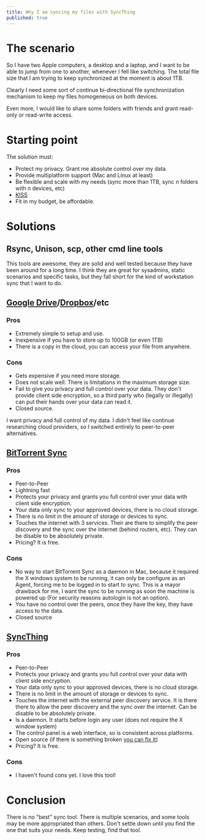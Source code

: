 ```yaml
---
title: Why I am syncing my files with SyncThing
published: true
---
```

# The scenario

So I have two Apple computers, a desktop and a laptop, and I want to be able to jump from one to another, whenever I fell like switching. The total file size that I am trying to keep synchronized at the moment is about 1TB. 

Clearly I need some sort of continue bi-directional file synchronization mechanism to keep my files homogeneous on both devices.

Even more, I would like to share some folders with friends and grant read-only or read-write access.

# Starting point

The solution must:
- Protect my privacy. Grant me absolute control over my data.
- Provide multiplatform support (Mac and Linux at least)
- Be flexible and scale with my needs (sync more than 1TB, sync n folders with n devices, etc)
- [KISS](https://en.wikipedia.org/wiki/KISS_principle)
- Fit in my budget, be affordable.

# Solutions

## Rsync, Unison, scp, other cmd line tools

This tools are awesome, they are solid and well tested because they have been around for a long time. I think they are great for sysadmins, static scenarios and specific tasks, but they fall short for the kind of workstation sync that I want to do.

## [Google Drive](https://support.google.com/drive/answer/2375123?hl=en)/[Dropbox](https://www.dropbox.com/plans)/etc

### Pros
- Extremely simple to setup and use.
- Inexpensive if you have to store up to 100GB (or even 1TB)
- There is a copy in the cloud, you can access your file from anywhere.

### Cons
- Gets expensive if you need more storage.
- Does not scale well: There is limitations in the maximum storage size.
- Fail to give you privacy and full control over your data. They don't provide client side encryption, so a third party who (legally or illegally) can put their hands over your data can read it.
- Closed source. 

I want privacy and full control of my data. I didn't feel like continue researching cloud providers, so I switched entirely to peer-to-peer alternatives. 

## [BitTorrent Sync](http://www.getsync.com/)

### Pros
- Peer-to-Peer
- Lightning fast
- Protects your privacy and grants you full control over your data with client side encryption.
- Your data only sync to your approved devices, there is no cloud storage.
- There is no limit in the amount of storage or devices to sync.
- Touches the internet with 3 services. Their are there to simplify the peer discovery and the sync over the internet (behind routers, etc). They can be disable to be absolutely private.
- Pricing? It is free.

### Cons
- No way to start BitTorrent Sync as a daemon in Mac, because it required the X windows system to be running, it can only be configure as an Agent, forcing me to be logged in to start to sync. This is a mayor drawback for me, I want the sync to be running as soon the machine is powered up (For security reasons autologin is not an option).
- You have no control over the peers, once they have the key, they have access to the data.
- Closed source

## [SyncThing](http://syncthing.net/)

### Pros
- Peer-to-Peer
- Protects your privacy and grants you full control over your data with client side encryption.
- Your data only sync to your approved devices, there is no cloud storage.
- There is no limit in the amount of storage or devices to sync.
- Touches the internet with the external peer discovery service. It is there there to allow the peer discovery and the sync over the internet. Can be disable to be absolutely private.
- Is a daemon. It starts before login any user (does not require the X window system)
- The control panel is a web interface, so is consistent across platforms.
- Open source (if there is something broken [you can fix it](https://github.com/syncthing/syncthing/pull/1232))
- Pricing? It is free.

### Cons
- I haven't found cons yet. I love this tool!

# Conclusion

There is no "best" sync tool. There is multiple scenarios, and some tools may be more appropriated than others. Don't settle down until you find the one that suits your needs. Keep testing, find that tool.